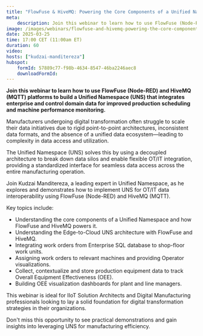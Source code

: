 ```yaml
---
title: "FlowFuse & HiveMQ: Powering the Core Components of a Unified Namespace"
meta:
    description: Join this webinar to learn how to use FlowFuse (Node-RED) and HiveMQ (MQTT) platforms to build a Unified Namespace (UNS) that integrates enterprise and control domain data for improved production scheduling and machine performance monitoring.
image: /images/webinars/flowfuse-and-hivemq-powering-the-core-components-of-a-unified-namespace.jpg
date: 2025-03-25
time: 17:00 CET (11:00am ET) 
duration: 60
video: 
hosts: ["kudzai-manditereza"]
hubspot:
    formId: 57889c77-f98b-4634-8547-46ba2246aec8
    downloadFormId:
---
```


**Join this webinar to learn how to use FlowFuse (Node-RED) and HiveMQ (MQTT) platforms to build a Unified Namespace (UNS) that integrates enterprise and control domain data for improved production scheduling and machine performance monitoring.**

<!--more-->

Manufacturers undergoing digital transformation often struggle to scale their data initiatives due to rigid point-to-point architectures, inconsistent data formats, and the absence of a unified data ecosystem—leading to complexity in data access and utilization.

The Unified Namespace (UNS) solves this by using a decoupled architecture to break down data silos and enable flexible OT/IT integration, providing a standardized interface for seamless data access across the entire manufacturing operation.

Join Kudzai Manditereza, a leading expert in Unified Namespace, as he explores and demonstrates how to implement UNS for OT/IT data interoperability using FlowFuse (Node-RED) and HiveMQ (MQTT).

Key topics include:
- Understanding the core components of a Unified Namespace and how FlowFuse and HiveMQ powers it.
- Understanding the Edge-to-Cloud UNS architecture with FlowFuse and HiveMQ.
- Integrating work orders from Enterprise SQL database to shop-floor work units.
- Assigning work orders to relevant machines and providing Operator visualizations.
- Collect, contextualize and store production equipment data to track Overall Equipment Effectiveness (OEE).
- Building OEE visualization dashboards for plant and line managers.

This webinar is ideal for IIoT Solution Architects and Digital Manufacturing professionals looking to lay a solid foundation for digital transformation strategies in their organizations. 

Don't miss this opportunity to see practical demonstrations and gain insights into leveraging UNS for manufacturing efficiency.